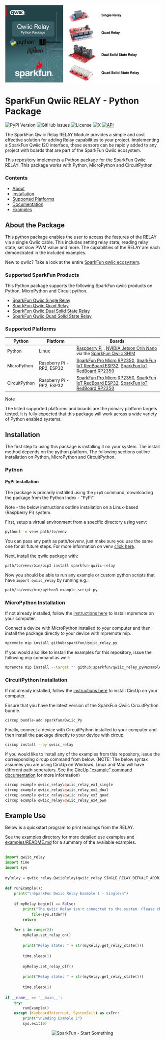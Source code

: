 ![Qwiic RELAY - Python Package](docs/images/gh-banner.png "qwiic RELAY Python Package")

# SparkFun Qwiic RELAY - Python Package

![PyPi Version](https://img.shields.io/pypi/v/sparkfun_qwiic_relay)
![GitHub issues](https://img.shields.io/github/issues/sparkfun/qwiic_relay_py)
![License](https://img.shields.io/github/license/sparkfun/qwiic_relay_py)
![X](https://img.shields.io/twitter/follow/sparkfun)
[![API](https://img.shields.io/badge/API%20Reference-blue)](https://docs.sparkfun.com/qwiic_relay_py/classqwiic__relay_1_1_qwiic_relay.html)

The SparkFun Qwiic Relay RELAY Module provides a simple and cost effective solution for adding Relay capabilities to your project. Implementing a SparkFun Qwiic I2C interface, these sensors can be rapidly added to any project with boards that are part of the SparkFun Qwiic ecosystem.

This repository implements a Python package for the SparkFun Qwiic RELAY. This package works with Python, MicroPython and CircuitPython.

### Contents

* [About](#about-the-package)
* [Installation](#installation)
* [Supported Platforms](#supported-platforms)
* [Documentation](https://docs.sparkfun.com/qwiic_relay_py/classqwiic__relay_1_1_qwiic_relay.html)
* [Examples](#example-use)

## About the Package

This python package enables the user to access the features of the RELAY via a single Qwiic cable. This includes setting relay state, reading relay state, set slow PWM value and more. The capabilities of the RELAY are each demonstrated in the included examples.

New to qwiic? Take a look at the entire [SparkFun qwiic ecosystem](https://www.sparkfun.com/qwiic).

### Supported SparkFun Products

This Python package supports the following SparkFun qwiic products on Python, MicroPython and Circuit python. 

* [SparkFun Qwiic Single Relay](https://www.sparkfun.com/sparkfun-qwiic-single-relay.html)
* [SparkFun Qwiic Quad Relay](https://www.sparkfun.com/sparkfun-qwiic-quad-relay.html)
* [SparkFun Qwiic Dual Solid State Relay](https://www.sparkfun.com/sparkfun-qwiic-dual-solid-state-relay.html)
* [SparkFun Qwiic Quad Solid State Relay](https://www.sparkfun.com/sparkfun-qwiic-quad-solid-state-relay-kit.html)

### Supported Platforms

| Python | Platform | Boards |
|--|--|--|
| Python | Linux | [Raspberry Pi](https://www.sparkfun.com/raspberry-pi-5-8gb.html) , [NVIDIA Jetson Orin Nano](https://www.sparkfun.com/nvidia-jetson-orin-nano-developer-kit.html) via the [SparkFun Qwiic SHIM](https://www.sparkfun.com/sparkfun-qwiic-shim-for-raspberry-pi.html) |
| MicroPython | Raspberry Pi - RP2, ESP32 | [SparkFun Pro Micro RP2350](https://www.sparkfun.com/sparkfun-pro-micro-rp2350.html), [SparkFun IoT RedBoard ESP32](https://www.sparkfun.com/sparkfun-iot-redboard-esp32-development-board.html), [SparkFun IoT RedBoard RP2350](https://www.sparkfun.com/sparkfun-iot-redboard-rp2350.html)
|CircuitPython | Raspberry Pi - RP2, ESP32 | [SparkFun Pro Micro RP2350](https://www.sparkfun.com/sparkfun-pro-micro-rp2350.html), [SparkFun IoT RedBoard ESP32](https://www.sparkfun.com/sparkfun-iot-redboard-esp32-development-board.html), [SparkFun IoT RedBoard RP2350](https://www.sparkfun.com/sparkfun-iot-redboard-rp2350.html)

> [!NOTE]
> The listed supported platforms and boards are the primary platform targets tested. It is fully expected that this package will work across a wide variety of Python enabled systems. 

## Installation 

The first step to using this package is installing it on your system. The install method depends on the python platform. The following sections outline installation on Python, MicroPython and CircuitPython.

### Python 

#### PyPi Installation

The package is primarily installed using the `pip3` command, downloading the package from the Python Index - "PyPi". 

Note - the below instructions outline installation on a Linux-based (Raspberry Pi) system.

First, setup a virtual environment from a specific directory using venv:
```sh
python3 -m venv path/to/venv
```
You can pass any path as path/to/venv, just make sure you use the same one for all future steps. For more information on venv [click here](https://docs.python.org/3/library/venv.html).

Next, install the qwiic package with:
```sh
path/to/venv/bin/pip3 install sparkfun-qwiic-relay
```
Now you should be able to run any example or custom python scripts that have `import qwiic_relay` by running e.g.:
```sh
path/to/venv/bin/python3 example_script.py
```

### MicroPython Installation
If not already installed, follow the [instructions here](https://docs.micropython.org/en/latest/reference/mpremote.html) to install mpremote on your computer.

Connect a device with MicroPython installed to your computer and then install the package directly to your device with mpremote mip.
```sh
mpremote mip install github:sparkfun/qwiic_relay_py
```

If you would also like to install the examples for this repository, issue the following mip command as well:
```sh
mpremote mip install --target "" github:sparkfun/qwiic_relay_py@examples
```

### CircuitPython Installation
If not already installed, follow the [instructions here](https://docs.circuitpython.org/projects/circup/en/latest/#installation) to install CircUp on your computer.

Ensure that you have the latest version of the SparkFun Qwiic CircuitPython bundle. 
```sh
circup bundle-add sparkfun/Qwiic_Py
```

Finally, connect a device with CircuitPython installed to your computer and then install the package directly to your device with circup.
```sh
circup install --py qwiic_relay
```

If you would like to install any of the examples from this repository, issue the corresponding circup command from below. (NOTE: The below syntax assumes you are using CircUp on Windows. Linux and Mac will have different path seperators. See the [CircUp "example" command documentation](https://learn.adafruit.com/keep-your-circuitpython-libraries-on-devices-up-to-date-with-circup/example-command) for more information)

```sh
circup example qwiic_relay\qwiic_relay_ex1_single
circup example qwiic_relay\qwiic_relay_ex2_dual
circup example qwiic_relay\qwiic_relay_ex3_quad
circup example qwiic_relay\qwiic_relay_ex4_pwm
```

Example Use
 ---------------
Below is a quickstart program to print readings from the RELAY.

See the examples directory for more detailed use examples and [examples/README.md](https://github.com/sparkfun/qwiic_relay_py/blob/main/examples/README.md) for a summary of the available examples.

```python

import qwiic_relay
import time
import sys

myRelay = qwiic_relay.QwiicRelay(qwiic_relay.SINGLE_RELAY_DEFUALT_ADDR)

def runExample():
    print("\nSparkFun Qwiic Relay Example 1 - Single\n")

    if myRelay.begin() == False:
        print("The Qwiic Relay isn't connected to the system. Please check your connection", \
            file=sys.stderr)
        return
    
    for i in range(2):
        myRelay.set_relay_on()

        print("Relay state: " + str(myRelay.get_relay_state()))

        time.sleep(1)
        
        myRelay.set_relay_off()

        print("Relay state: " + str(myRelay.get_relay_state()))

        time.sleep(1)

if __name__ == '__main__':
    try:
        runExample()
    except (KeyboardInterrupt, SystemExit) as exErr:
        print("\nEnding Example 1")
        sys.exit(0)
```
<p align="center">
<img src="https://cdn.sparkfun.com/assets/custom_pages/3/3/4/dark-logo-red-flame.png" alt="SparkFun - Start Something">
</p>
